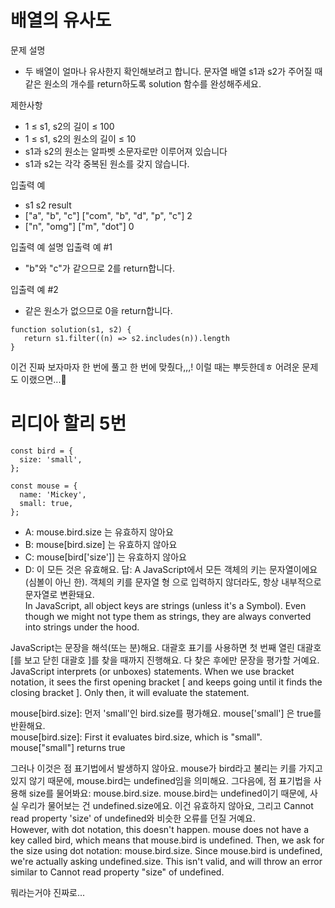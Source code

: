 # 배열의 유사도

문제 설명
- 두 배열이 얼마나 유사한지 확인해보려고 합니다. 문자열 배열 s1과 s2가 주어질 때 같은 원소의 개수를 return하도록 solution 함수를 완성해주세요.

제한사항
- 1 ≤ s1, s2의 길이 ≤ 100
- 1 ≤ s1, s2의 원소의 길이 ≤ 10
- s1과 s2의 원소는 알파벳 소문자로만 이루어져 있습니다
- s1과 s2는 각각 중복된 원소를 갖지 않습니다.

입출력 예
- s1	s2	result
- ["a", "b", "c"]	["com", "b", "d", "p", "c"]	2
- ["n", "omg"]	["m", "dot"]	0

입출력 예 설명
입출력 예 #1 <br>
- "b"와 "c"가 같으므로 2를 return합니다.

입출력 예 #2 <br>
- 같은 원소가 없으므로 0을 return합니다.

```
function solution(s1, s2) {
   return s1.filter((n) => s2.includes(n)).length
}
```
이건 진짜 보자마자 한 번에 풀고 한 번에 맞췄다,,,! 이럴 때는 뿌듯한데ㅎ 어려운 문제도 이랬으면...🥹

# 리디아 할리 5번
```
const bird = {
  size: 'small',
};

const mouse = {
  name: 'Mickey',
  small: true,
};
```
- A: mouse.bird.size 는 유효하지 않아요
- B: mouse[bird.size] 는 유효하지 않아요
- C: mouse[bird['size']] 는 유효하지 않아요
- D: 이 모든 것은 유효해요.
답: A
JavaScript에서 모든 객체의 키는 문자열이에요(심볼이 아닌 한). 객체의 키를 문자열 형 으로 입력하지 않더라도, 항상 내부적으로 문자열로 변환돼요.<br>
In JavaScript, all object keys are strings (unless it's a Symbol). Even though we might not type them as strings, they are always converted into strings under the hood.

JavaScript는 문장을 해석(또는 분)해요. 대괄호 표기를 사용하면 첫 번째 열린 대괄호 [를 보고 닫힌 대괄호 ]를 찾을 때까지 진행해요. 다 찾은 후에만 문장을 평가할 거예요.<br>
JavaScript interprets (or unboxes) statements. When we use bracket notation, it sees the first opening bracket [ and keeps going until it finds the closing bracket ]. Only then, it will evaluate the statement.

mouse[bird.size]: 먼저 'small'인 bird.size를 평가해요. mouse['small'] 은 true를 반환해요.<br>
mouse[bird.size]: First it evaluates bird.size, which is "small". mouse["small"] returns true

그러나 이것은 점 표기법에서 발생하지 않아요. mouse가 bird라고 불리는 키를 가지고 있지 않기 때문에, mouse.bird는 undefined임을 의미해요. 그다음에, 점 표기법을 사용해 size를 물어봐요: mouse.bird.size. mouse.bird는 undefined이기 때문에, 사실 우리가 물어보는 건 undefined.size에요. 이건 유효하지 않아요, 그리고 Cannot read property 'size' of undefined와 비슷한 오류를 던질 거예요.<br>
However, with dot notation, this doesn't happen. mouse does not have a key called bird, which means that mouse.bird is undefined. Then, we ask for the size using dot notation: mouse.bird.size. Since mouse.bird is undefined, we're actually asking undefined.size. This isn't valid, and will throw an error similar to Cannot read property "size" of undefined.

뭐라는거야 진짜로...
